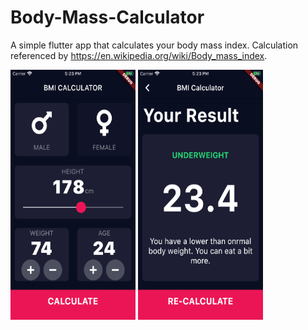# Body-Mass-Calculator

A simple flutter app that calculates your body mass index.
Calculation referenced by https://en.wikipedia.org/wiki/Body_mass_index.



<img src="https://raw.githubusercontent.com/ataberkcanitez/Body-Mass-Calculator/master/screenshots/Simulator%20Screen%20Shot%20-%20iPhone%20SE%20(2nd%20generation)%20-%202020-09-11%20at%2017.23.49.png" data-canonical-src="https://github.com/ataberkcanitez/Exylophone-Flutter/blob/master/screenshots/Screenshot_1598968801.png" width="200" height="400" />

<img src="https://raw.githubusercontent.com/ataberkcanitez/Body-Mass-Calculator/master/screenshots/Simulator%20Screen%20Shot%20-%20iPhone%20SE%20(2nd%20generation)%20-%202020-09-11%20at%2017.23.56.png" data-canonical-src="https://github.com/ataberkcanitez/Exylophone-Flutter/blob/master/screenshots/Screenshot_1598968801.png" width="200" height="400" />
